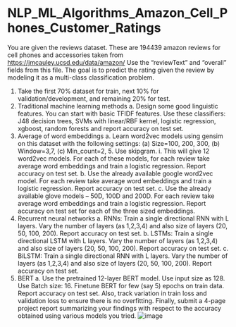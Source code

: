 # NLP_ML_Algorithms_Amazon_Cell_Phones_Customer_Ratings
You are given the reviews dataset. These are 194439 amazon reviews for cell phones and accessories taken from https://jmcauley.ucsd.edu/data/amazon/ Use the “reviewText” and “overall” fields from this file. The goal is to predict the rating given the review by modeling it as a multi-class classification problem.
1.	Take the first 70% dataset for train, next 10% for validation/development, and remaining 20% for test. 
2.	Traditional machine learning methods
a.	Design some good linguistic features. You can start with basic TFIDF features. Use these classifiers: J48 decision trees, SVMs with linear/RBF kernel, logistic regression, xgboost, random forests and report accuracy on test set.
3.	Average of word embeddings
a.	Learn word2vec models using gensim on this dataset with the following settings: (a) Size=100, 200, 300, (b) Window=3,7, (c) Min_count=2, 5. Use skipgram.
i.	This will give 12 word2vec models. For each of these models, for each review take average word embeddings and train a logistic regression. Report accuracy on test set. 
b.	Use the already available google word2vec model. For each review take average word embeddings and train a logistic regression. Report accuracy on test set. 
c.	Use the already available glove models – 50D, 100D and 200D. For each review take average word embeddings and train a logistic regression. Report accuracy on test set for each of the three sized embeddings. 
4.	Recurrent neural networks
a.	RNNs: Train a single directional RNN with L layers. Vary the number of layers (as 1,2,3,4) and also size of layers (20, 50, 100, 200). Report accuracy on test set.
b.	LSTMs: Train a single directional LSTM with L layers. Vary the number of layers (as 1,2,3,4) and also size of layers (20, 50, 100, 200). Report accuracy on test set.
c.	BiLSTM: Train a single directional RNN with L layers. Vary the number of layers (as 1,2,3,4) and also size of layers (20, 50, 100, 200). Report accuracy on test set.
5.	BERT
a.	Use the pretrained 12-layer BERT model. Use input size as 128. Use Batch size: 16. Finetune BERT for few (say 5) epochs on train data. Report accuracy on test set. Also, track variation in train loss and validation loss to ensure there is no overfitting.
Finally, submit a 4-page project report summarizing your findings with respect to the accuracy obtained using various models you tried. 
![image](https://github.com/pophaleajinkya/NLP_ML_Algorithms_Amazon_Cell_Phones_Customer_Ratings/assets/68433967/1f0d221e-b690-4b1a-a7ae-de4d9f8d04e0)
